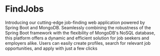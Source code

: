 # FindJobs
 Introducing our cutting-edge job-finding web application powered by Spring Boot and MongoDB. Seamlessly combining the robustness of the Spring Boot framework with the flexibility of MongoDB's NoSQL database, this platform offers a dynamic and efficient solution for job seekers and employers alike. Users can easily create profiles, search for relevant job opportunities, and apply with just a few clicks
